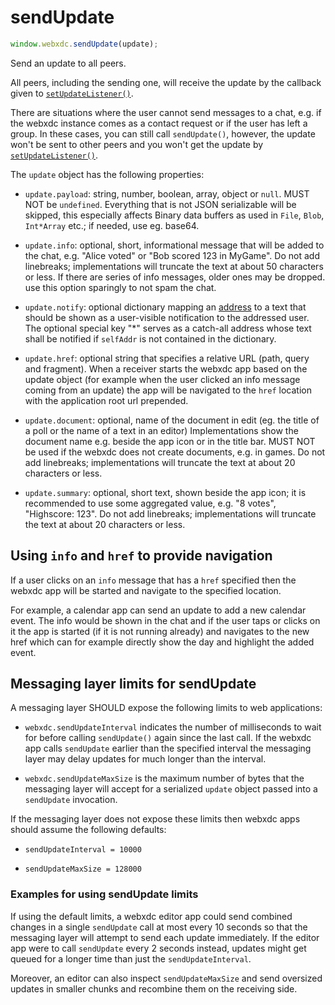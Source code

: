 # sendUpdate

```js
window.webxdc.sendUpdate(update);
```

Send an update to all peers.

All peers, including the sending one,
will receive the update by the callback given to [`setUpdateListener()`](./setUpdateListener.html).

There are situations where the user cannot send messages to a chat,
e.g. if the webxdc instance comes as a contact request or if the user has left a group.
In these cases, you can still call `sendUpdate()`,
however, the update won't be sent to other peers
and you won't get the update by [`setUpdateListener()`](./setUpdateListener.html).

The `update` object has the following properties:  

- `update.payload`: string, number, boolean, array, object or `null`.
   MUST NOT be `undefined`.
   Everything that is not JSON serializable will be skipped,
   this especially affects Binary data buffers as used in `File`, `Blob`, `Int*Array` etc.;
   if needed, use eg. base64.

- `update.info`: optional, short, informational message that will be added to the chat,
   e.g. "Alice voted" or "Bob scored 123 in MyGame".
   Do not add linebreaks; implementations will truncate the text at about 50 characters or less.
   If there are series of info messages, older ones may be dropped.
   use this option sparingly to not spam the chat.

- `update.notify`: optional dictionary mapping an [address](./selfAddr_and_selfName.md)
  to a text that should be shown as a user-visible notification to the addressed user. 
  The optional special key "\*" serves as a catch-all address 
  whose text shall be notified if `selfAddr` is not contained in the dictionary. 

- `update.href`: optional string that specifies a relative URL (path, query and fragment). 
  When a receiver starts the webxdc app based on the update object 
  (for example when the user clicked an info message coming from an update) 
  the app will be navigated to the `href` location with the application root url prepended. 

- `update.document`: optional, name of the document in edit
   (eg. the title of a poll or the name of a text in an editor)
   Implementations show the document name e.g. beside the app icon or in the title bar.
   MUST NOT be used if the webxdc does not create documents, e.g. in games.
   Do not add linebreaks; implementations will truncate the text at about 20 characters or less.

- `update.summary`: optional, short text, shown beside the app icon;
   it is recommended to use some aggregated value, e.g. "8 votes", "Highscore: 123".
   Do not add linebreaks; implementations will truncate the text 
   at about 20 characters or less.


## Using `info` and `href` to provide navigation

If a user clicks on an `info` message that has a `href` specified
then the webxdc app will be started and navigate to the specified location. 

For example, a calendar app can send an update to add a new calendar event. 
The info would be shown in the chat and if the user taps or clicks on it 
the app is started (if it is not running already) and navigates
to the new href which can for example directly show the day and highlight the added event. 


## Messaging layer limits for sendUpdate 

A messaging layer SHOULD expose the following limits to web applications: 

- `webxdc.sendUpdateInterval` indicates the number of milliseconds 
  to wait for before calling `sendUpdate()` again since the last call. 
  If the webxdc app calls `sendUpdate` earlier than the specified interval 
  the messaging layer may delay updates for much longer
  than the interval. 

- `webxdc.sendUpdateMaxSize` is the maximum number of bytes that 
  the messaging layer will accept for a serialized `update` object
  passed into a `sendUpdate` invocation.

If the messaging layer does not expose these limits
then webxdc apps should assume the following defaults:

- `sendUpdateInterval = 10000`

- `sendUpdateMaxSize = 128000`

### Examples for using sendUpdate limits 

If using the default limits, 
a webxdc editor app could send combined changes in a single `sendUpdate` call 
at most every 10 seconds
so that the messaging layer will attempt to send each update immediately. 
If the editor app were to call `sendUpdate` every 2 seconds instead,
updates might get queued for a longer time than just the `sendUpdateInterval`. 

Moreover, an editor can also inspect `sendUpdateMaxSize` 
and send oversized updates in smaller chunks 
and recombine them on the receiving side. 
